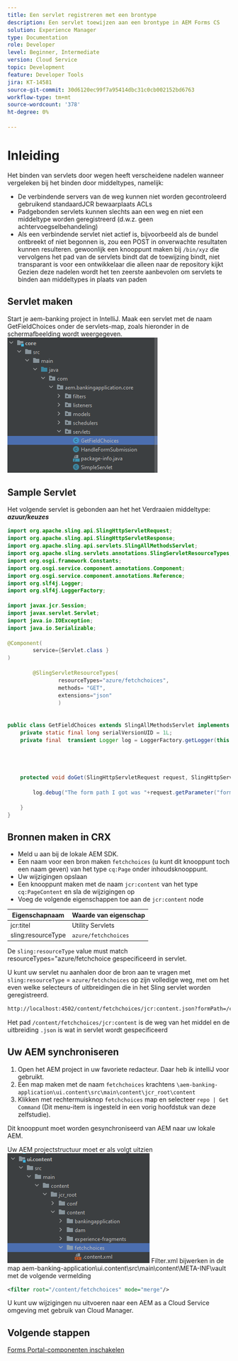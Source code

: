 ```yaml
---
title: Een servlet registreren met een brontype
description: Een servlet toewijzen aan een brontype in AEM Forms CS
solution: Experience Manager
type: Documentation
role: Developer
level: Beginner, Intermediate
version: Cloud Service
topic: Development
feature: Developer Tools
jira: KT-14581
source-git-commit: 30d6120ec99f7a95414dbc31c0cb002152bd6763
workflow-type: tm+mt
source-wordcount: '378'
ht-degree: 0%

---
```


# Inleiding

Het binden van servlets door wegen heeft verscheidene nadelen wanneer vergeleken bij het binden door middeltypes, namelijk:

* De verbindende servers van de weg kunnen niet worden gecontroleerd gebruikend standaardJCR bewaarplaats ACLs
* Padgebonden servlets kunnen slechts aan een weg en niet een middeltype worden geregistreerd (d.w.z. geen achtervoegselbehandeling)
* Als een verbindende servlet niet actief is, bijvoorbeeld als de bundel ontbreekt of niet begonnen is, zou een POST in onverwachte resultaten kunnen resulteren. gewoonlijk een knooppunt maken bij `/bin/xyz` die vervolgens het pad van de servlets bindt dat de toewijzing bindt, niet transparant is voor een ontwikkelaar die alleen naar de repository kijkt Gezien deze nadelen wordt het ten zeerste aanbevolen om servlets te binden aan middeltypes in plaats van paden

## Servlet maken

Start je aem-banking project in IntelliJ. Maak een servlet met de naam GetFieldChoices onder de servlets-map, zoals hieronder in de schermafbeelding wordt weergegeven.
![keuzen](assets/fetchchoices.png)

## Sample Servlet

Het volgende servlet is gebonden aan het het Verdraaien middeltype: _**azuur/keuzes**_



```java
import org.apache.sling.api.SlingHttpServletRequest;
import org.apache.sling.api.SlingHttpServletResponse;
import org.apache.sling.api.servlets.SlingAllMethodsServlet;
import org.apache.sling.servlets.annotations.SlingServletResourceTypes;
import org.osgi.framework.Constants;
import org.osgi.service.component.annotations.Component;
import org.osgi.service.component.annotations.Reference;
import org.slf4j.Logger;
import org.slf4j.LoggerFactory;

import javax.jcr.Session;
import javax.servlet.Servlet;
import java.io.IOException;
import java.io.Serializable;

@Component(
        service={Servlet.class }
)

        @SlingServletResourceTypes(
                resourceTypes="azure/fetchchoices",
                methods= "GET",
                extensions="json"
                )


public class GetFieldChoices extends SlingAllMethodsServlet implements Serializable {
    private static final long serialVersionUID = 1L;
    private final  transient Logger log = LoggerFactory.getLogger(this.getClass());


   

    protected void doGet(SlingHttpServletRequest request, SlingHttpServletResponse response) {

        log.debug("The form path I got was "+request.getParameter("formPath"));

    }
}
```

## Bronnen maken in CRX

* Meld u aan bij de lokale AEM SDK.
* Een naam voor een bron maken `fetchchoices` (u kunt dit knooppunt toch een naam geven) van het type `cq:Page` onder inhoudsknooppunt.
* Uw wijzigingen opslaan
* Een knooppunt maken met de naam `jcr:content` van het type `cq:PageContent` en sla de wijzigingen op
* Voeg de volgende eigenschappen toe aan de `jcr:content` node

| Eigenschapnaam | Waarde van eigenschap |
|--------------------|--------------------|
| jcr:titel | Utility Servlets |
| sling:resourceType | `azure/fetchchoices` |


De `sling:resourceType` value must match resourceTypes=&quot;azure/fetchchoice gespecificeerd in servlet.

U kunt uw servlet nu aanhalen door de bron aan te vragen met `sling:resourceType` = `azure/fetchchoices` op zijn volledige weg, met om het even welke selecteurs of uitbreidingen die in het Sling servlet worden geregistreerd.

```html
http://localhost:4502/content/fetchchoices/jcr:content.json?formPath=/content/forms/af/forrahul/jcr:content/guideContainer
```

Het pad `/content/fetchchoices/jcr:content` is de weg van het middel en de uitbreiding `.json` is wat in servlet wordt gespecificeerd

## Uw AEM synchroniseren

1. Open het AEM project in uw favoriete redacteur. Daar heb ik intelliJ voor gebruikt.
1. Een map maken met de naam `fetchchoices` krachtens `\aem-banking-application\ui.content\src\main\content\jcr_root\content`
1. Klikken met rechtermuisknop `fetchchoices` map en selecteer `repo | Get Command` (Dit menu-item is ingesteld in een vorig hoofdstuk van deze zelfstudie).

Dit knooppunt moet worden gesynchroniseerd van AEM naar uw lokale AEM.

Uw AEM projectstructuur moet er als volgt uitzien
![resource-resolver](assets/mapping-servlet-resource.png)
Filter.xml bijwerken in de map aem-banking-application\ui.content\src\main\content\META-INF\vault met de volgende vermelding

```xml
<filter root="/content/fetchchoices" mode="merge"/>
```

U kunt uw wijzigingen nu uitvoeren naar een AEM as a Cloud Service omgeving met gebruik van Cloud Manager.

## Volgende stappen

[Forms Portal-componenten inschakelen](./forms-portal-components.md)




